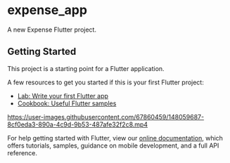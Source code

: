 # expense_app

A new Expense Flutter project.

## Getting Started

This project is a starting point for a Flutter application.

A few resources to get you started if this is your first Flutter project:

- [Lab: Write your first Flutter app](https://flutter.dev/docs/get-started/codelab)
- [Cookbook: Useful Flutter samples](https://flutter.dev/docs/cookbook)


https://user-images.githubusercontent.com/67860459/148059687-8cf0eda3-890a-4c9d-9b53-487afe32f2c8.mp4


For help getting started with Flutter, view our
[online documentation](https://flutter.dev/docs), which offers tutorials,
samples, guidance on mobile development, and a full API reference.
